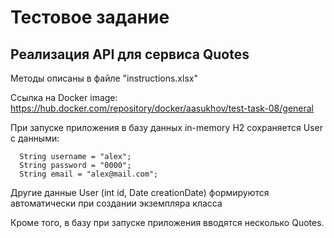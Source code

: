 # Тестовое задание 

## Реализация API для сервиса Quotes

Методы описаны в файле "instructions.xlsx"

Ссылка на Docker image: https://hub.docker.com/repository/docker/aasukhov/test-task-08/general

При запуске приложения в базу данных in-memory H2 сохраняется User с данными: 
```
  String username = "alex";
  String password = "0000";
  String email = "alex@mail.com";
```
Другие данные User (int id, Date creationDate) формируются автоматически при создании экземпляра класса

Кроме того, в базу при запуске приложения вводятся несколько Quotes.